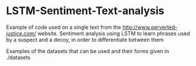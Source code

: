 # LSTM-Sentiment-Text-analysis

Example of code used on a single text from the http://www.perverted-justice.com/ website.
Sentiment analysis using LSTM to learn phrases used by a suspect and a decoy, in order to differentiate between them

Examples of the datasets that can be used and their forms given in ./datasets
